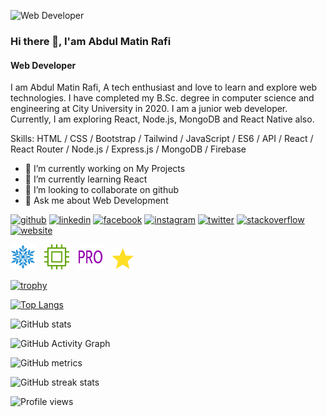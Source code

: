 ![Web Developer](https://media-exp2.licdn.com/dms/image/C4E16AQEIajrSZZ0NLA/profile-displaybackgroundimage-shrink_350_1400/0/1642698561992?e=1660176000&v=beta&t=Xlcwlf35sM_uUhKqOanNarOInlzfWurEz8SDx6E7lts)

### Hi there 👋, I'am Abdul Matin Rafi
#### Web Developer


I am Abdul Matin Rafi, A tech enthusiast and love to learn and explore web technologies. I have completed my B.Sc. degree in computer science and engineering at City University in 2020. I am a junior web developer. Currently, I am exploring React, Node.js, MongoDB and React Native also.

Skills: HTML / CSS / Bootstrap / Tailwind / JavaScript / ES6 / API / React / React Router / Node.js / Express.js / MongoDB / Firebase

- 🔭 I’m currently working on My Projects 
- 🌱 I’m currently learning React 
- 👯 I’m looking to collaborate on github 
- 💬 Ask me about Web Development 


[<img src='https://cdn.jsdelivr.net/npm/simple-icons@3.0.1/icons/github.svg' alt='github' height='40'>](https://github.com/abdulmatin303)  [<img src='https://cdn.jsdelivr.net/npm/simple-icons@3.0.1/icons/linkedin.svg' alt='linkedin' height='40'>](https://www.linkedin.com/in/abdulmatin303/)  [<img src='https://cdn.jsdelivr.net/npm/simple-icons@3.0.1/icons/facebook.svg' alt='facebook' height='40'>](https://www.facebook.com/abdulmatinrafi)  [<img src='https://cdn.jsdelivr.net/npm/simple-icons@3.0.1/icons/instagram.svg' alt='instagram' height='40'>](https://www.instagram.com/amrafi303/)  [<img src='https://cdn.jsdelivr.net/npm/simple-icons@3.0.1/icons/twitter.svg' alt='twitter' height='40'>](https://twitter.com/abdulmatin303)  [<img src='https://cdn.jsdelivr.net/npm/simple-icons@3.0.1/icons/stackoverflow.svg' alt='stackoverflow' height='40'>](https://stackoverflow.com/users/17967973/abdulmatin303)  [<img src='https://cdn.jsdelivr.net/npm/simple-icons@3.0.1/icons/icloud.svg' alt='website' height='40'>](https://amrafi-portfolio.netlify.app/)  

<a href='https://archiveprogram.github.com/'><img src='https://raw.githubusercontent.com/acervenky/animated-github-badges/master/assets/acbadge.gif' width='40' height='40'></a> <a href='https://docs.github.com/en/developers'><img src='https://raw.githubusercontent.com/acervenky/animated-github-badges/master/assets/devbadge.gif' width='40' height='40'></a> <a href='https://github.com/pricing'><img src='https://raw.githubusercontent.com/acervenky/animated-github-badges/master/assets/pro.gif' width='40' height='40'></a> <a href='https://stars.github.com/'><img src='https://raw.githubusercontent.com/acervenky/animated-github-badges/master/assets/starbadge.gif' width='35' height='35'></a> 

[![trophy](https://github-profile-trophy.vercel.app/?username=abdulmatin303)](https://github.com/ryo-ma/github-profile-trophy)

[![Top Langs](https://github-readme-stats.vercel.app/api/top-langs/?username=abdulmatin303)](https://github.com/anuraghazra/github-readme-stats)

![GitHub stats](https://github-readme-stats.vercel.app/api?username=abdulmatin303&show_icons=true&count_private=true)  

![GitHub Activity Graph](https://activity-graph.herokuapp.com/graph?username=abdulmatin303)  

![GitHub metrics](https://metrics.lecoq.io/abdulmatin303)  

![GitHub streak stats](https://github-readme-streak-stats.herokuapp.com/?user=abdulmatin303)  

![Profile views](https://gpvc.arturio.dev/abdulmatin303)  
